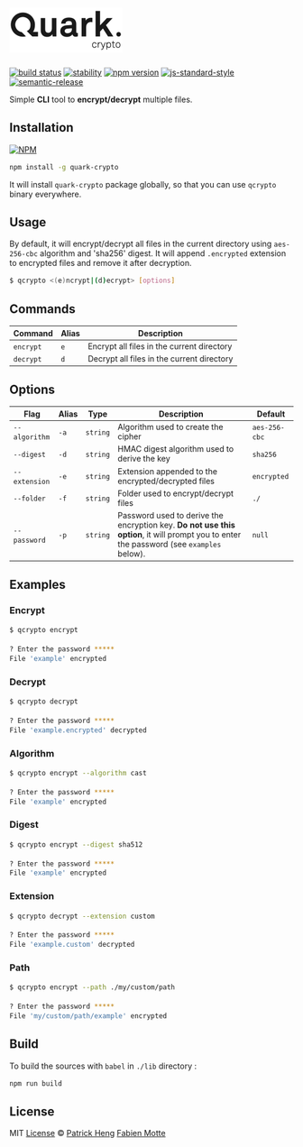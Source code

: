 # [<img src="logo.png" alt="quark-crypto" width="200">](https://github.com/fm-ph/quark-crypto)

[![build status][travis-image]][travis-url]
[![stability][stability-image]][stability-url]
[![npm version][npm-image]][npm-url]
[![js-standard-style][standard-image]][standard-url]
[![semantic-release][semantic-release-image]][semantic-release-url]

Simple **CLI** tool to **encrypt/decrypt** multiple files.

## Installation

[![NPM](https://nodei.co/npm/quark-crypto.png)](https://www.npmjs.com/package/quark-crypto)

```sh
npm install -g quark-crypto
```

It will install `quark-crypto` package globally, so that you can use `qcrypto` binary everywhere.

## Usage

By default, it will encrypt/decrypt all files in the current directory using `aes-256-cbc` algorithm and 'sha256' digest.
It will append `.encrypted` extension to encrypted files and remove it after decryption.

```sh
$ qcrypto <(e)ncrypt|(d)ecrypt> [options]
```

## Commands

| Command   | Alias | Description                                |
| --------- | ----- | ------------------------------------------ |
| `encrypt` | `e`   | Encrypt all files in the current directory |
| `decrypt` | `d`   | Decrypt all files in the current directory |

## Options

| Flag          | Alias | Type     | Description                                                                                                                              | Default       |
| ------------- | ----- | -------- | ---------------------------------------------------------------------------------------------------------------------------------------- | ------------- |
| `--algorithm` | `-a`  | `string` | Algorithm used to create the cipher                                                                                                      | `aes-256-cbc` |
| `--digest`    | `-d`  | `string` | HMAC digest algorithm used to derive the key                                                                                             | `sha256`      |
| `--extension` | `-e`  | `string` | Extension appended to the encrypted/decrypted files                                                                                      | `encrypted`   |
| `--folder`    | `-f`  | `string` | Folder used to encrypt/decrypt files                                                                                                     | `./`          |
| `--password`  | `-p`  | `string` | Password used to derive the encryption key. **Do not use this option**, it will prompt you to enter the password (see `examples` below). | `null`        |

## Examples

### Encrypt

```sh
$ qcrypto encrypt

? Enter the password *****
File 'example' encrypted
```

### Decrypt

```sh
$ qcrypto decrypt

? Enter the password *****
File 'example.encrypted' decrypted
```

### Algorithm

```sh
$ qcrypto encrypt --algorithm cast

? Enter the password *****
File 'example' encrypted
```

### Digest

```sh
$ qcrypto encrypt --digest sha512

? Enter the password *****
File 'example' encrypted
```

### Extension

```sh
$ qcrypto decrypt --extension custom

? Enter the password *****
File 'example.custom' decrypted
```

### Path

```sh
$ qcrypto encrypt --path ./my/custom/path

? Enter the password *****
File 'my/custom/path/example' encrypted
```

## Build

To build the sources with `babel` in `./lib` directory :

```sh
npm run build
```

## License

MIT [License](LICENSE.md) © [Patrick Heng](http://hengpatrick.fr/) [Fabien Motte](http://fabienmotte.com/) 

[travis-image]: https://img.shields.io/travis/fm-ph/quark-crypto/master.svg?style=flat-square
[travis-url]: http://travis-ci.org/fm-ph/quark-crypto
[stability-image]: https://img.shields.io/badge/stability-stable-brightgreen.svg?style=flat-square
[stability-url]: https://nodejs.org/api/documentation.html#documentation_stability_index
[npm-image]: https://img.shields.io/npm/v/quark-crypto.svg?style=flat-square
[npm-url]: https://npmjs.org/package/quark-crypto
[standard-image]: https://img.shields.io/badge/code%20style-standard-brightgreen.svg?style=flat-square
[standard-url]: https://github.com/feross/standard
[semantic-release-image]: https://img.shields.io/badge/%20%20%F0%9F%93%A6%F0%9F%9A%80-semantic--release-e10079.svg?style=flat-square
[semantic-release-url]: https://github.com/semantic-release/semantic-release
